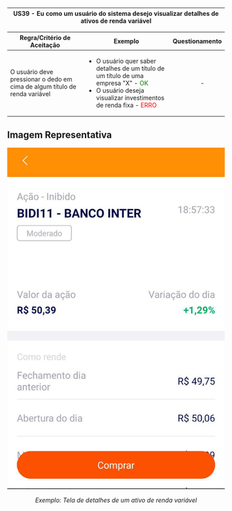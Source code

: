 <table>
    <thead>
        <tr>
            <th colspan="2" rowspan="2"> US39 - Eu como um usuário do sistema desejo visualizar detalhes de ativos de renda variável</th>
        </tr>        
    </thead>
</table>

<table>
    <thead>
        <tr>
            <th>Regra/Critério de Aceitação</th>
            <th>Exemplo</th>
            <th>Questionamento</th>
        </tr>        
    </thead>
    <tbody>
        <tr>
            <td>O usuário deve pressionar o dedo em cima de algum título de renda variável</td>
            <td>
                <ul>
                    <li>O usuário quer saber detalhes de um título de um título de uma empresa "X" - <span style="color:green">OK</span></li>
                    <li>O usuário deseja visualizar investimentos de renda fixa - <span style="color:red">ERRO</span></li>
                </ul>
            </td>
            <td>
                <ul>
                    <p align="center">-</p>
                </ul>
            </td>
        </tr>
    </tbody>
</table>

## **Imagem Representativa**
![US01](../../../img/rv_info.jpg)
<p align="center"><i>Exemplo: Tela de detalhes de um ativo de renda variável</i></p>